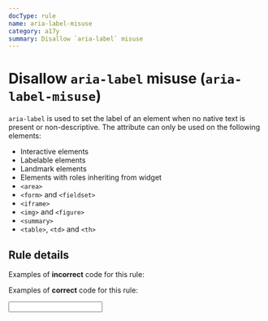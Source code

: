 ```yaml
---
docType: rule
name: aria-label-misuse
category: a17y
summary: Disallow `aria-label` misuse
---
```


# Disallow `aria-label` misuse (`aria-label-misuse`)

`aria-label` is used to set the label of an element when no native text is present or non-descriptive.
The attribute can only be used on the following elements:

- Interactive elements
- Labelable elements
- Landmark elements
- Elements with roles inheriting from widget
- `<area>`
- `<form>` and `<fieldset>`
- `<iframe>`
- `<img>` and `<figure>`
- `<summary>`
- `<table>`, `<td>` and `<th>`

## Rule details

Examples of **incorrect** code for this rule:

<validate name="incorrect" rules="aria-label-misuse">
    <input type="hidden" aria-label="foobar">
</validate>

Examples of **correct** code for this rule:

<validate name="correct" rules="aria-label-misuse">
    <input type="text" aria-label="foobar">
</validate>

